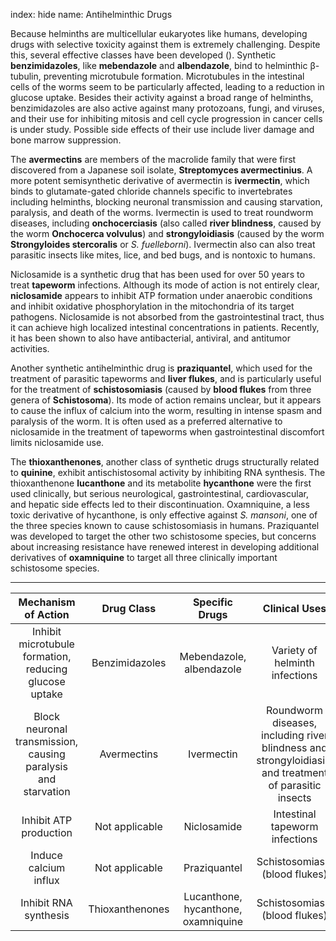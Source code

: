 index: hide
name: Antihelminthic Drugs

Because helminths are multicellular eukaryotes like humans, developing drugs with selective toxicity against them is extremely challenging. Despite this, several effective classes have been developed (). Synthetic  **benzimidazoles**, like  **mebendazole** and  **albendazole**, bind to helminthic β-tubulin, preventing microtubule formation. Microtubules in the intestinal cells of the worms seem to be particularly affected, leading to a reduction in glucose uptake. Besides their activity against a broad range of helminths, benzimidazoles are also active against many protozoans, fungi, and viruses, and their use for inhibiting mitosis and cell cycle progression in cancer cells is under study. Possible side effects of their use include liver damage and bone marrow suppression.

The  **avermectins** are members of the macrolide family that were first discovered from a Japanese soil isolate,  **Streptomyces avermectinius**. A more potent semisynthetic derivative of avermectin is  **ivermectin**, which binds to glutamate-gated chloride channels specific to invertebrates including helminths, blocking neuronal transmission and causing starvation, paralysis, and death of the worms. Ivermectin is used to treat roundworm diseases, including  **onchocerciasis** (also called  **river blindness**, caused by the worm  **Onchocerca volvulus**) and  **strongyloidiasis** (caused by the worm  **Strongyloides stercoralis** or  *S. fuelleborni*). Ivermectin also can also treat parasitic insects like mites, lice, and bed bugs, and is nontoxic to humans.

Niclosamide is a synthetic drug that has been used for over 50 years to treat  **tapeworm** infections. Although its mode of action is not entirely clear,  **niclosamide** appears to inhibit ATP formation under anaerobic conditions and inhibit oxidative phosphorylation in the mitochondria of its target pathogens. Niclosamide is not absorbed from the gastrointestinal tract, thus it can achieve high localized intestinal concentrations in patients. Recently, it has been shown to also have antibacterial, antiviral, and antitumor activities.

Another synthetic antihelminthic drug is  **praziquantel**, which used for the treatment of parasitic tapeworms and  **liver flukes**, and is particularly useful for the treatment of  **schistosomiasis** (caused by  **blood flukes** from three genera of  **Schistosoma**). Its mode of action remains unclear, but it appears to cause the influx of calcium into the worm, resulting in intense spasm and paralysis of the worm. It is often used as a preferred alternative to niclosamide in the treatment of tapeworms when gastrointestinal discomfort limits niclosamide use.

The  **thioxanthenones**, another class of synthetic drugs structurally related to  **quinine**, exhibit antischistosomal activity by inhibiting RNA synthesis. The thioxanthenone  **lucanthone** and its metabolite  **hycanthone** were the first used clinically, but serious neurological, gastrointestinal, cardiovascular, and hepatic side effects led to their discontinuation. Oxamniquine, a less toxic derivative of hycanthone, is only effective against  *S. mansoni*, one of the three species known to cause schistosomiasis in humans. Praziquantel was developed to target the other two schistosome species, but concerns about increasing resistance have renewed interest in developing additional derivatives of  **oxamniquine** to target all three clinically important schistosome species.


****

| Mechanism of Action | Drug Class | Specific Drugs | Clinical Uses |
|:-:|:-:|:-:|:-:|
| Inhibit microtubule formation, reducing glucose uptake | Benzimidazoles | Mebendazole, albendazole | Variety of helminth infections |
| Block neuronal transmission, causing paralysis and starvation | Avermectins | Ivermectin | Roundworm diseases, including river blindness and strongyloidiasis, and treatment of parasitic insects |
| Inhibit ATP production | Not applicable | Niclosamide | Intestinal tapeworm infections |
| Induce calcium influx | Not applicable | Praziquantel | Schistosomiasis (blood flukes) |
| Inhibit RNA synthesis | Thioxanthenones | Lucanthone, hycanthone, oxamniquine | Schistosomiasis (blood flukes) |
    
